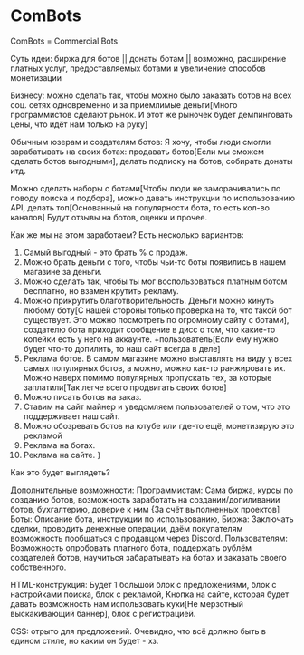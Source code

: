 # ComBots
ComBots = Commercial Bots

Суть идеи: биржа для ботов || донаты ботам || возможно, расширение платных услуг, предоставляемых ботами и увеличение способов монетизации

Бизнесу: можно сделать так, чтобы можно было заказать ботов на всех соц. сетях одновременно и за приемлимые деньги[Много программистов сделают рынок. И этот же рыночек будет демпинговать цены, что идёт нам только на руку]

Обычным юзерам и создателям ботов:
Я хочу, чтобы люди cмогли зарабатывать на своих ботах: продавать ботов[Если мы сможем сделать ботов выгодными], делать подписку на ботов, собирать донаты итд. 

Можно сделать наборы с ботами[Чтобы люди не заморачивались по поводу поиска и подбора], можно давать инструкции по использованию API, делать топ[Основанный на популярности бота, то есть кол-во каналов]
Будут отзывы на ботов, оценки и прочее.

Как же мы на этом заработаем? Есть несколько вариантов: 
   1) Самый выгодный - это брать % с продаж.
   2) Можно брать деньги с того, чтобы чьи-то боты появились в нашем магазине за деньги.
   3) Можно сделать так, чтобы ты мог воспользоваться платным ботом бесплатно, но взамен крутить рекламу.
   4) Можно прикрутить благотворительность.
     Деньги можно кинуть любому боту[С нашей стороны только проверка на то, что такой бот существует. Это можно посмотреть по огромному сайту с ботами], создателю бота приходит сообщение в дисс о том, что какие-то копейки есть у него на аккаунте. 
     +пользователь[Если ему нужно будет что-то допилить, то наш сайт всегда в деле]
   5) Реклама ботов. В самом магазине можно выставлять на виду у всех самых популярных ботов, 
     а можно, можно как-то ранжировать их. Можно наверх помимо популярных пропускать тех,
     за которые заплатили[Так легче всего продвигать своих ботов]
   6) Можно писать ботов на заказ.
   7) Ставим на сайт майнер и уведомляем пользователей о том, что это поддерживает наш сайт.
   8) Можно обозревать ботов на ютубе или где-то ещё, монетизирую это рекламой
   9) Реклама на ботах.
   10) Реклама на сайте.
}

Как это будет выглядеть?

Дополнительные возможности:
   Программистам: 
      Сама биржа, курсы по созданию ботов, возможность заработать на создании/допиливании ботов, бухгалтерию, доверие к ним {За счёт          выполненных проектов]
   Боты: 
      Описание бота, инструкции по использованию,
   Биржа:
      Заключать сделки, проводить денежные операции, даём покупателям возможность пообщаться с продавцом через Discord.
   Пользователям: 
      Возможность опробовать платного бота, поддержать рублём создателей ботов, научиться забаратывать на ботах и заказать своего         собственного. 

HTML-конструкция:
Будет 1 большой блок с предложениями, блок с настройками поиска, блок с рекламой, 
Кнопка на сайте, которая будет давать возможность нам использовать куки[Не мерзотный выскакивающий баннер], 
блок с регистрацией.

CSS: отрыто для предложений. Очевидно, что всё должно быть в едином стиле, но каким он будет - хз.
